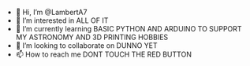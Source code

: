 - 👋 Hi, I’m @LambertA7
- 👀 I’m interested in ALL OF IT
- 🌱 I’m currently learning BASIC PYTHON AND ARDUINO TO SUPPORT MY ASTRONOMY AND 3D PRINTING HOBBIES
- 💞️ I’m looking to collaborate on DUNNO YET
- 📫 How to reach me DONT TOUCH THE RED BUTTON

<!---
LambertA7/LambertA7 is a ✨ special ✨ repository because its `README.md` (this file) appears on your GitHub profile.
You can click the Preview link to take a look at your changes.
--->
